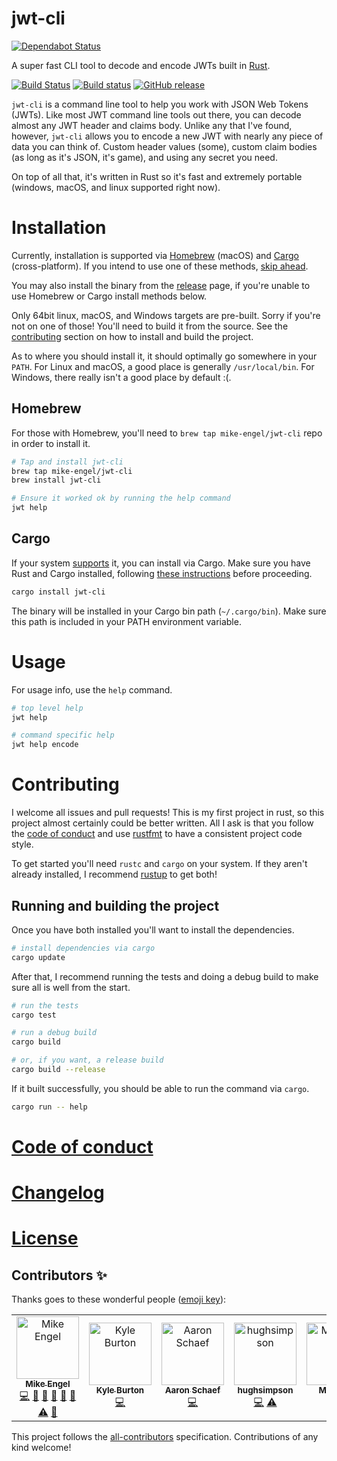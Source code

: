 # jwt-cli

[![Dependabot Status](https://api.dependabot.com/badges/status?host=github&repo=mike-engel/jwt-cli)](https://dependabot.com)

A super fast CLI tool to decode and encode JWTs built in [Rust](https://rust-lang.org).

[![Build Status](https://travis-ci.org/mike-engel/jwt-cli.svg?branch=master)](https://travis-ci.org/mike-engel/jwt-cli)
[![Build status](https://ci.appveyor.com/api/projects/status/9p1lqbo8cmhixdns/branch/master?svg=true)](https://ci.appveyor.com/project/mike-engel/jwt-cli/branch/master)
[![GitHub release](https://img.shields.io/github/tag/mike-engel/jwt-cli.svg)]()

`jwt-cli` is a command line tool to help you work with JSON Web Tokens (JWTs). Like most JWT command line tools out there, you can decode almost any JWT header and claims body. Unlike any that I've found, however, `jwt-cli` allows you to encode a new JWT with nearly any piece of data you can think of. Custom header values (some), custom claim bodies (as long as it's JSON, it's game), and using any secret you need.

On top of all that, it's written in Rust so it's fast and extremely portable (windows, macOS, and linux supported right now).

# Installation

Currently, installation is supported via [Homebrew](https://brew.sh) (macOS) and [Cargo](https://www.rust-lang.org/tools/install) (cross-platform). If you intend to use one of these methods, [skip ahead](#homebrew).

You may also install the binary from the [release](https://github.com/mike-engel/jwt-cli/releases) page, if you're unable to use Homebrew or Cargo install methods below.

Only 64bit linux, macOS, and Windows targets are pre-built. Sorry if you're not on one of those! You'll need to build it from the source. See the [contributing](#contributing) section on how to install and build the project.

As to where you should install it, it should optimally go somewhere in your `PATH`. For Linux and macOS, a good place is generally `/usr/local/bin`. For Windows, there really isn't a good place by default :(.

## Homebrew

For those with Homebrew, you'll need to `brew tap mike-engel/jwt-cli` repo in order to install it.

```sh
# Tap and install jwt-cli
brew tap mike-engel/jwt-cli
brew install jwt-cli

# Ensure it worked ok by running the help command
jwt help
```

## Cargo

If your system [supports](https://forge.rust-lang.org/platform-support.html) it, you can install via Cargo. Make sure you have Rust and Cargo installed, following [these instructions](https://www.rust-lang.org/tools/install) before proceeding.

```sh
cargo install jwt-cli
```

The binary will be installed in your Cargo bin path (`~/.cargo/bin`). Make sure this path is included in your PATH environment variable.

# Usage

For usage info, use the `help` command.

```sh
# top level help
jwt help

# command specific help
jwt help encode
```

# Contributing

I welcome all issues and pull requests! This is my first project in rust, so this project almost certainly could be better written. All I ask is that you follow the [code of conduct](code_of_conduct.md) and use [rustfmt](https://github.com/rust-lang-nursery/rustfmt) to have a consistent project code style.

To get started you'll need `rustc` and `cargo` on your system. If they aren't already installed, I recommend [rustup](https://rustup.rs) to get both!

## Running and building the project

Once you have both installed you'll want to install the dependencies.

```sh
# install dependencies via cargo
cargo update
```

After that, I recommend running the tests and doing a debug build to make sure all is well from the start.

```sh
# run the tests
cargo test

# run a debug build
cargo build

# or, if you want, a release build
cargo build --release
```

If it built successfully, you should be able to run the command via `cargo`.

```sh
cargo run -- help
```

# [Code of conduct](code_of_conduct.md)

# [Changelog](CHANGELOG.md)

# [License](LICENSE.md)

## Contributors ✨

Thanks goes to these wonderful people ([emoji key](https://allcontributors.org/docs/en/emoji-key)):

<!-- ALL-CONTRIBUTORS-LIST:START - Do not remove or modify this section -->
<!-- prettier-ignore -->
<table>
  <tr>
    <td align="center"><a href="https://www.mike-engel.com"><img src="https://avatars0.githubusercontent.com/u/464447?v=4" width="100px;" alt="Mike Engel"/><br /><sub><b>Mike Engel</b></sub></a><br /><a href="https://github.com/mike-engel/jwt-cli/commits?author=mike-engel" title="Code">💻</a> <a href="#question-mike-engel" title="Answering Questions">💬</a> <a href="https://github.com/mike-engel/jwt-cli/commits?author=mike-engel" title="Documentation">📖</a> <a href="#ideas-mike-engel" title="Ideas, Planning, & Feedback">🤔</a> <a href="#maintenance-mike-engel" title="Maintenance">🚧</a> <a href="#review-mike-engel" title="Reviewed Pull Requests">👀</a> <a href="https://github.com/mike-engel/jwt-cli/commits?author=mike-engel" title="Tests">⚠️</a> <a href="https://github.com/mike-engel/jwt-cli/issues?q=author%3Amike-engel" title="Bug reports">🐛</a></td>
    <td align="center"><a href="http://asymmetrical-view.com/"><img src="https://avatars0.githubusercontent.com/u/69799?v=4" width="100px;" alt="Kyle Burton"/><br /><sub><b>Kyle Burton</b></sub></a><br /><a href="https://github.com/mike-engel/jwt-cli/commits?author=kyleburton" title="Code">💻</a></td>
    <td align="center"><a href="https://github.com/atschaef"><img src="https://avatars2.githubusercontent.com/u/6707250?v=4" width="100px;" alt="Aaron Schaef"/><br /><sub><b>Aaron Schaef</b></sub></a><br /><a href="https://github.com/mike-engel/jwt-cli/commits?author=atschaef" title="Code">💻</a></td>
    <td align="center"><a href="https://github.com/hughsimpson"><img src="https://avatars2.githubusercontent.com/u/2494489?v=4" width="100px;" alt="hughsimpson"/><br /><sub><b>hughsimpson</b></sub></a><br /><a href="https://github.com/mike-engel/jwt-cli/commits?author=hughsimpson" title="Code">💻</a> <a href="https://github.com/mike-engel/jwt-cli/commits?author=hughsimpson" title="Tests">⚠️</a></td>
    <td align="center"><a href="http://matkelly.com"><img src="https://avatars0.githubusercontent.com/u/2514780?v=4" width="100px;" alt="Mat Kelly"/><br /><sub><b>Mat Kelly</b></sub></a><br /><a href="https://github.com/mike-engel/jwt-cli/commits?author=machawk1" title="Code">💻</a> <a href="https://github.com/mike-engel/jwt-cli/issues?q=author%3Amachawk1" title="Bug reports">🐛</a></td>
    <td align="center"><a href="http://www.jasonmfry.com"><img src="https://avatars3.githubusercontent.com/u/166681?v=4" width="100px;" alt="Jason"/><br /><sub><b>Jason</b></sub></a><br /><a href="https://github.com/mike-engel/jwt-cli/issues?q=author%3AJasonMFry" title="Bug reports">🐛</a></td>
    <td align="center"><a href="https://crosscomm.com/"><img src="https://avatars1.githubusercontent.com/u/6886697?v=4" width="100px;" alt="Ben Berry"/><br /><sub><b>Ben Berry</b></sub></a><br /><a href="https://github.com/mike-engel/jwt-cli/issues?q=author%3Absberry" title="Bug reports">🐛</a></td>
  </tr>
</table>

<!-- ALL-CONTRIBUTORS-LIST:END -->

This project follows the [all-contributors](https://github.com/all-contributors/all-contributors) specification. Contributions of any kind welcome!
